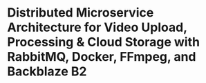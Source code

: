 # Distributed Microservice Architecture for Video Upload, Processing & Cloud Storage with RabbitMQ, Docker, FFmpeg, and Backblaze B2
